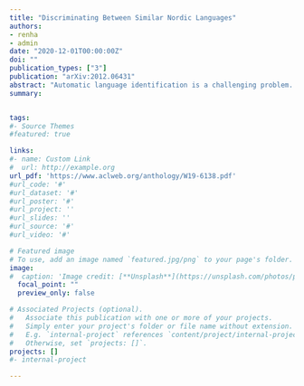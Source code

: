 ```yaml
---
title: "Discriminating Between Similar Nordic Languages"
authors:
- renha
- admin
date: "2020-12-01T00:00:00Z"
doi: ""
publication_types: ["3"]
publication: "arXiv:2012.06431"
abstract: "Automatic language identification is a challenging problem. Discriminating between closely related languages is especially difficult. This paper presents a machine learning approach for automatic language identification for the Nordic languages, which often suffer miscategorisation by existing state-of-the-art tools. Concretely we will focus on discrimination between six Nordic languages: Danish, Swedish, Norwegian (Nynorsk), Norwegian (Bokmål), Faroese and Icelandic."	
summary: 


tags:
#- Source Themes
#featured: true

links:
#- name: Custom Link
#  url: http://example.org
url_pdf: 'https://www.aclweb.org/anthology/W19-6138.pdf'
#url_code: '#'
#url_dataset: '#'
#url_poster: '#'
#url_project: ''
#url_slides: ''
#url_source: '#'
#url_video: '#'

# Featured image
# To use, add an image named `featured.jpg/png` to your page's folder. 
image:
#  caption: 'Image credit: [**Unsplash**](https://unsplash.com/photos/pLCdAaMFLTE)'
  focal_point: ""
  preview_only: false

# Associated Projects (optional).
#   Associate this publication with one or more of your projects.
#   Simply enter your project's folder or file name without extension.
#   E.g. `internal-project` references `content/project/internal-project/index.md`.
#   Otherwise, set `projects: []`.
projects: []
#- internal-project

---
```

